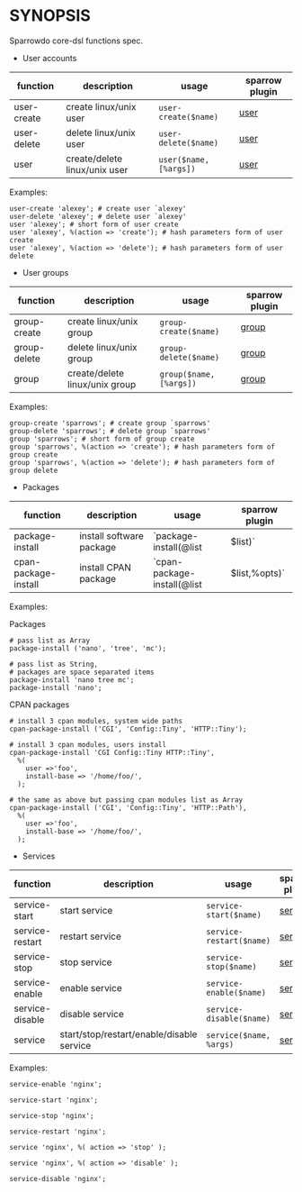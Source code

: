 # SYNOPSIS

Sparrowdo core-dsl functions spec.

* User accounts

| function | description | usage | sparrow plugin |
| -------- | ----------- | ----- | -------------- |
| user-create | create linux/unix user | `user-create($name)`| [user](https://sparrowhub.org/info/user) | 
| user-delete | delete linux/unix user | `user-delete($name)`| [user](https://sparrowhub.org/info/user) |
| user        | create/delete linux/unix user | `user($name,[%args])`| [user](https://sparrowhub.org/info/user) |

Examples:


    user-create 'alexey'; # create user `alexey'
    user-delete 'alexey'; # delete user `alexey'
    user 'alexey'; # short form of user create
    user 'alexey', %(action => 'create'); # hash parameters form of user create
    user 'alexey', %(action => 'delete'); # hash parameters form of user delete

* User groups

| function | description | usage | sparrow plugin |
| -------- | ----------- | ----- | -------------- |
| group-create | create linux/unix group | `group-create($name)`| [group](https://sparrowhub.org/info/group) | 
| group-delete | delete linux/unix group | `group-delete($name)`| [group](https://sparrowhub.org/info/group) |
| group        | create/delete linux/unix group | `group($name,[%args])`| [group](https://sparrowhub.org/info/group) |

Examples:


    group-create 'sparrows'; # create group `sparrows'
    group-delete 'sparrows'; # delete group `sparrows'
    group 'sparrows'; # short form of group create
    group 'sparrows', %(action => 'create'); # hash parameters form of group create
    group 'sparrows', %(action => 'delete'); # hash parameters form of group delete

* Packages

| function | description | usage | sparrow plugin |
| -------- | ----------- | ----- | -------------- |
| package-install | install software package | `package-install(@list|$list)`| [package-generic](https://sparrowhub.org/info/package-generic) | 
| cpan-package-install | install CPAN package | `cpan-package-install(@list|$list,%opts)`| [cpan-package](https://sparrowhub.org/info/cpan-package) | 

Examples:

Packages

    # pass list as Array
    package-install ('nano', 'tree', 'mc');

    # pass list as String, 
    # packages are space separated items 
    package-install 'nano tree mc';
    package-install 'nano';

CPAN packages

    # install 3 cpan modules, system wide paths
    cpan-package-install ('CGI', 'Config::Tiny', 'HTTP::Tiny');
    
    # install 3 cpan modules, users install
    cpan-package-install 'CGI Config::Tiny HTTP::Tiny',
      %(
        user =>'foo',
        install-base => '/home/foo/',
      );
    
    # the same as above but passing cpan modules list as Array
    cpan-package-install ('CGI', 'Config::Tiny', 'HTTP::Path'),
      %(
        user =>'foo',
        install-base => '/home/foo/',
      );
      
* Services

| function | description | usage | sparrow plugin |
| -------- | ----------- | ----- | -------------- |
| service-start | start service | `service-start($name)`| [service](https://sparrowhub.org/info/service) | 
| service-restart | restart service | `service-restart($name)`| [service](https://sparrowhub.org/info/service) | 
| service-stop | stop service | `service-stop($name)`| [service](https://sparrowhub.org/info/service) | 
| service-enable | enable service | `service-enable($name)`| [service](https://sparrowhub.org/info/service) | 
| service-disable | disable service | `service-disable($name)`| [service](https://sparrowhub.org/info/service) | 
| service       | start/stop/restart/enable/disable service | `service($name, %args)`| [service](https://sparrowhub.org/info/service) |

Examples:

    service-enable 'nginx';
    
    service-start 'nginx';
    
    service-stop 'nginx';
    
    service-restart 'nginx';
    
    service 'nginx', %( action => 'stop' );
    
    service 'nginx', %( action => 'disable' );
    
    service-disable 'nginx';
    
